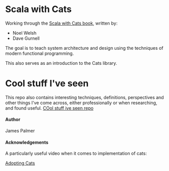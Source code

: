 # Scala with Cats

Working through the [Scala with Cats book](https://underscore.io/books/scala-with-cats/), written by:

- Noel Welsh
- Dave Gurnell

The goal is to teach system architecture and design
using the techniques of modern functional programming.

This also serves as an introduction to the Cats library.

# Cool stuff I've seen

This repo also contains interesting techniques, definitions, perspectives and other things I've come across, 
either professionally or when researching, and found useful.
[COol stuff ive seen repo](https://github.com/jpalmerr/ScalaWithCats/tree/master/src/main/scala/coolStuffIveSeen)

#### Author

James Palmer

#### Acknowledgements

A particularly useful video when it comes to implementation of cats:

[Adopting Cats](https://www.youtube.com/watch?v=4ODUEbowkBM)
